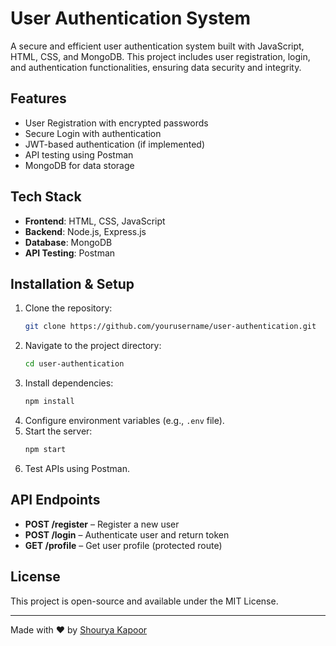 # User Authentication System

A secure and efficient user authentication system built with JavaScript, HTML, CSS, and MongoDB. This project includes user registration, login, and authentication functionalities, ensuring data security and integrity.

## Features
- User Registration with encrypted passwords
- Secure Login with authentication
- JWT-based authentication (if implemented)
- API testing using Postman
- MongoDB for data storage

## Tech Stack
- **Frontend**: HTML, CSS, JavaScript
- **Backend**: Node.js, Express.js
- **Database**: MongoDB
- **API Testing**: Postman

## Installation & Setup
1. Clone the repository:
   ```sh
   git clone https://github.com/yourusername/user-authentication.git
   ```
2. Navigate to the project directory:
   ```sh
   cd user-authentication
   ```
3. Install dependencies:
   ```sh
   npm install
   ```
4. Configure environment variables (e.g., `.env` file).
5. Start the server:
   ```sh
   npm start
   ```
6. Test APIs using Postman.

## API Endpoints
- **POST /register** – Register a new user
- **POST /login** – Authenticate user and return token
- **GET /profile** – Get user profile (protected route)

## License
This project is open-source and available under the MIT License.

---
Made with ❤️ by [Shourya Kapoor](https://github.com/yourusername)
